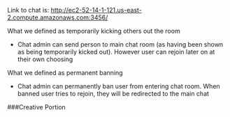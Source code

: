 Link to chat is: http://ec2-52-14-1-121.us-east-2.compute.amazonaws.com:3456/

What we defined as temporarily kicking others out the room
 - Chat admin can send person to main chat room (as having been shown as being temporarily
   kicked out). However user can rejoin later on at their own choosing 
   
What we defined as permanent banning 
- Chat admin can permanently ban user from entering chat room. 
When banned user tries to rejoin, they will be redirected to the main chat

###Creative Portion 
